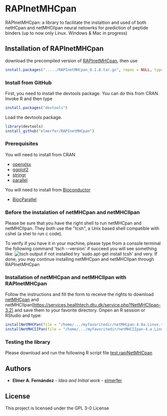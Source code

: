 # RAPInetMHCpan
RAPInetMHCpan: a library to facilitate the instaltion and used of both netHCpan and netMHCIIpan neural netowrks for prediction of peptide binders (up to now only Linux. Windows & Mac in progress)

## Installation of RAPInetMHCpan
download the precompiled version of [RAPInetMHCpan](https://github.com/elmerfer/RAPInetMHCpan/blob/master/RAPInetMHCpan_0.1.0.tar.gz), then use 
```R
install.packages("...../RAPInetMHCpan_0.1.0.tar.gz", repos = NULL, type = "source")
```
### Install from GitHub

First, you need to install the devtools package. You can do this from CRAN. Invoke R and then type
```R
install.packages("devtools")
```
Load the devtools package.
```R
library(devtools)
install_github("elmerfer/RAPInetMHCpan")
```

### Prerequisites
You will need to install from CRAN
* [openxlsx](https://cran.r-project.org/web/packages/openxlsx/index.html)
* [ggplot2](https://cran.r-project.org/web/packages/ggplot2/index.html)
* [stringr](https://cran.r-project.org/web/packages/stringr/index.html)
* [parallel](https://cran.r-project.org/web/packages/parallel/index.html)

You will need to install from [Bioconductor](http://www.bioconductor.org)
* [BiocParallel](https://bioconductor.org/packages/release/bioc/html/BiocParallel.html)
### Before the instalation of netMHCpan and netMHCIIpan
Please be sure that you have the right shell to run netMHCpan and netMHCIIpan. They both use the "tcsh", a Unix based shell compatible with cshel (a shel to run c code).

To verify if you have it in your machine, please type from a console terminal the following command 
'tsch --version'
if succeed you will see something like:
![tsch output](https://github.com/elmerfer/RAPInetMHCpan/blob/master/tsch.shell.png)
if not installed try 'sudo apt-get install tcsh' and very. If done, you may continue installing netMHCpan and netMHCIIpan through RAPInetMHCpan
### Installation of netMHCpan and netMHCIIpan with RAPInetMHCpan
Follow the instructions and fill the form to receive the rights to download [netMHCpan](https://services.healthtech.dtu.dk/service.php?NetMHCpan-4.0) and netMHCIIpan[https://services.healthtech.dtu.dk/service.php?NetMHCIIpan-3.2] and save them to your favorite directory.
Onpen an R session or RStudio and type:
```R
installNetMHCPan(file = "/home/.../myfavoritedir/netMHCpan-4.0a.Linux.tar.gz" , data = NULL, dir = "/where i whant/dir")
installNetMHCIIPan(file = "/home/.../myfavoritedir/netMHCIIpan-4.a.Linux.tar.gz" , data = NULL, dir = "/where i whant/dir")
```
### Testing the library
Please download and run the following R script file [test.rapiNetMHCpan](https://github.com/elmerfer/RAPInetMHCpan/blob/master/test.rapiNetMHCpan.R)
## Authors

* **Elmer A. Fernández** - *Idea and Initial work* - [elmerfer](https://github.com/elmerfer)

## License

This project is licensed under the GPL 3-0 License 



